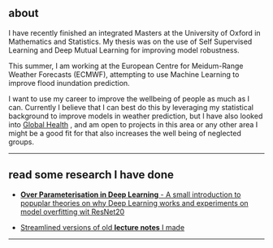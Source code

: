 ## about
I have recently finished an integrated Masters at the University of Oxford in Mathematics and Statistics. My thesis was on the use of Self Supervised Learning and Deep Mutual Learning for improving model robustness. 

This summer, I am working at the European Centre for Meidum-Range Weather Forecasts (ECMWF), attempting to use Machine Learning to improve flood inundation prediction.

I want to use my career to improve the wellbeing of people as much as I can. Currently I believe that I can best do this by leveraging my statistical background to improve models in weather prediction, but I have also looked into [Global Health](https://walker.reading.ac.uk/karan-ruparell-visiting-the-walker-institute/) , and am open to projects in this area or any other area I might be a good fit for that also increases the well being of neglected groups. 

---

## read some research I have done

- [**Over Parameterisation in Deep Learning** - A small introduction to popuplar theories on why Deep Learning works and experiments on model overfitting wit ResNet20](https://karrups.github.io/docs/OverParameterisation.pdf) <br>

- [Streamlined versions of old **lecture notes** I made](https://karrups.github.io/lecture_notes.md)


<!---
- [a mini report on **Onchocerciasis** - the models used the needs of them](https://amanda-matthes.github.io/space_debris.html) <br>
- [my **MSc thesis** about Self Supervised Learning and Deep Mutual Learning in compute constrained environments](https://amanda-matthes.github.io/exploiting_instruction_level_parallelism.html)
- [An essay on the inclusion of India and Japan in the international congress of mathematicians, in the early 20th century](https://amanda-matthes.github.io/lecture_notes.html)
 -->

---

<!--  ## updates

| Date          |News                                                                               |
|---------------|-----------------------------------------------------------------------------------|
| 03/2023       | attending EAGx Cambridge              |
| 02/2023       | the Journal of Open Hardware published [our hardware paper on SnapperGPS](https://openhardware.metajnl.com/articles/10.5334/joh.48) |
 -->
